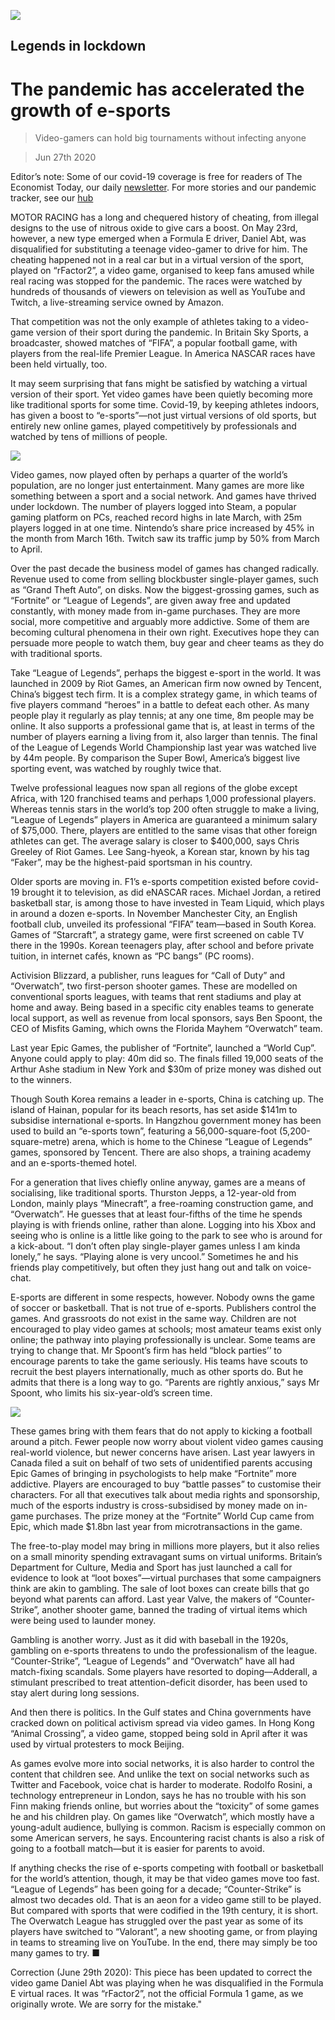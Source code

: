 ![](./images/20200627_IRD001_0.jpg)

## Legends in lockdown

# The pandemic has accelerated the growth of e-sports

> Video-gamers can hold big tournaments without infecting anyone

> Jun 27th 2020

Editor’s note: Some of our covid-19 coverage is free for readers of The Economist Today, our daily [newsletter](https://www.economist.com/https://my.economist.com/user#newsletter). For more stories and our pandemic tracker, see our [hub](https://www.economist.com//news/2020/03/11/the-economists-coverage-of-the-coronavirus)

MOTOR RACING has a long and chequered history of cheating, from illegal designs to the use of nitrous oxide to give cars a boost. On May 23rd, however, a new type emerged when a Formula E driver, Daniel Abt, was disqualified for substituting a teenage video-gamer to drive for him. The cheating happened not in a real car but in a virtual version of the sport, played on “rFactor2”, a video game, organised to keep fans amused while real racing was stopped for the pandemic. The races were watched by hundreds of thousands of viewers on television as well as YouTube and Twitch, a live-streaming service owned by Amazon.

That competition was not the only example of athletes taking to a video-game version of their sport during the pandemic. In Britain Sky Sports, a broadcaster, showed matches of “FIFA”, a popular football game, with players from the real-life Premier League. In America NASCAR races have been held virtually, too.

It may seem surprising that fans might be satisfied by watching a virtual version of their sport. Yet video games have been quietly becoming more like traditional sports for some time. Covid-19, by keeping athletes indoors, has given a boost to “e-sports”—not just virtual versions of old sports, but entirely new online games, played competitively by professionals and watched by tens of millions of people.

![](./images/20200627_IRC179.png)

Video games, now played often by perhaps a quarter of the world’s population, are no longer just entertainment. Many games are more like something between a sport and a social network. And games have thrived under lockdown. The number of players logged into Steam, a popular gaming platform on PCs, reached record highs in late March, with 25m players logged in at one time. Nintendo’s share price increased by 45% in the month from March 16th. Twitch saw its traffic jump by 50% from March to April.

Over the past decade the business model of games has changed radically. Revenue used to come from selling blockbuster single-player games, such as “Grand Theft Auto”, on disks. Now the biggest-grossing games, such as “Fortnite” or “League of Legends”, are given away free and updated constantly, with money made from in-game purchases. They are more social, more competitive and arguably more addictive. Some of them are becoming cultural phenomena in their own right. Executives hope they can persuade more people to watch them, buy gear and cheer teams as they do with traditional sports.

Take “League of Legends”, perhaps the biggest e-sport in the world. It was launched in 2009 by Riot Games, an American firm now owned by Tencent, China’s biggest tech firm. It is a complex strategy game, in which teams of five players command “heroes” in a battle to defeat each other. As many people play it regularly as play tennis; at any one time, 8m people may be online. It also supports a professional game that is, at least in terms of the number of players earning a living from it, also larger than tennis. The final of the League of Legends World Championship last year was watched live by 44m people. By comparison the Super Bowl, America’s biggest live sporting event, was watched by roughly twice that.

Twelve professional leagues now span all regions of the globe except Africa, with 120 franchised teams and perhaps 1,000 professional players. Whereas tennis stars in the world’s top 200 often struggle to make a living, “League of Legends” players in America are guaranteed a minimum salary of $75,000. There, players are entitled to the same visas that other foreign athletes can get. The average salary is closer to $400,000, says Chris Greeley of Riot Games. Lee Sang-hyeok, a Korean star, known by his tag “Faker”, may be the highest-paid sportsman in his country.

Older sports are moving in. F1’s e-sports competition existed before covid-19 brought it to television, as did eNASCAR races. Michael Jordan, a retired basketball star, is among those to have invested in Team Liquid, which plays in around a dozen e-sports. In November Manchester City, an English football club, unveiled its professional “FIFA” team—based in South Korea. Games of “Starcraft”, a strategy game, were first screened on cable TV there in the 1990s. Korean teenagers play, after school and before private tuition, in internet cafés, known as “PC bangs” (PC rooms).

Activision Blizzard, a publisher, runs leagues for “Call of Duty” and “Overwatch”, two first-person shooter games. These are modelled on conventional sports leagues, with teams that rent stadiums and play at home and away. Being based in a specific city enables teams to generate local support, as well as revenue from local sponsors, says Ben Spoont, the CEO of Misfits Gaming, which owns the Florida Mayhem “Overwatch” team.

Last year Epic Games, the publisher of “Fortnite”, launched a “World Cup”. Anyone could apply to play: 40m did so. The finals filled 19,000 seats of the Arthur Ashe stadium in New York and $30m of prize money was dished out to the winners.

Though South Korea remains a leader in e-sports, China is catching up. The island of Hainan, popular for its beach resorts, has set aside $141m to subsidise international e-sports. In Hangzhou government money has been used to build an “e-sports town”, featuring a 56,000-square-foot (5,200-square-metre) arena, which is home to the Chinese “League of Legends” games, sponsored by Tencent. There are also shops, a training academy and an e-sports-themed hotel.



For a generation that lives chiefly online anyway, games are a means of socialising, like traditional sports. Thurston Jepps, a 12-year-old from London, mainly plays “Minecraft”, a free-roaming construction game, and “Overwatch”. He guesses that at least four-fifths of the time he spends playing is with friends online, rather than alone. Logging into his Xbox and seeing who is online is a little like going to the park to see who is around for a kick-about. “I don’t often play single-player games unless I am kinda lonely,” he says. “Playing alone is very uncool.” Sometimes he and his friends play competitively, but often they just hang out and talk on voice-chat.

E-sports are different in some respects, however. Nobody owns the game of soccer or basketball. That is not true of e-sports. Publishers control the games. And grassroots do not exist in the same way. Children are not encouraged to play video games at schools; most amateur teams exist only online; the pathway into playing professionally is unclear. Some teams are trying to change that. Mr Spoont’s firm has held “block parties’’ to encourage parents to take the game seriously. His teams have scouts to recruit the best players internationally, much as other sports do. But he admits that there is a long way to go. “Parents are rightly anxious,” says Mr Spoont, who limits his six-year-old’s screen time.

![](./images/20200627_IRD002_0.jpg)

These games bring with them fears that do not apply to kicking a football around a pitch. Fewer people now worry about violent video games causing real-world violence, but newer concerns have arisen. Last year lawyers in Canada filed a suit on behalf of two sets of unidentified parents accusing Epic Games of bringing in psychologists to help make “Fortnite” more addictive. Players are encouraged to buy “battle passes” to customise their characters. For all that executives talk about media rights and sponsorship, much of the esports industry is cross-subsidised by money made on in-game purchases. The prize money at the “Fortnite” World Cup came from Epic, which made $1.8bn last year from microtransactions in the game.

The free-to-play model may bring in millions more players, but it also relies on a small minority spending extravagant sums on virtual uniforms. Britain’s Department for Culture, Media and Sport has just launched a call for evidence to look at “loot boxes”—virtual purchases that some campaigners think are akin to gambling. The sale of loot boxes can create bills that go beyond what parents can afford. Last year Valve, the makers of “Counter-Strike”, another shooter game, banned the trading of virtual items which were being used to launder money.

Gambling is another worry. Just as it did with baseball in the 1920s, gambling on e-sports threatens to undo the professionalism of the league. “Counter-Strike”, “League of Legends” and “Overwatch” have all had match-fixing scandals. Some players have resorted to doping—Adderall, a stimulant prescribed to treat attention-deficit disorder, has been used to stay alert during long sessions.

And then there is politics. In the Gulf states and China governments have cracked down on political activism spread via video games. In Hong Kong “Animal Crossing”, a video game, stopped being sold in April after it was used by virtual protesters to mock Beijing.

As games evolve more into social networks, it is also harder to control the content that children see. And unlike the text on social networks such as Twitter and Facebook, voice chat is harder to moderate. Rodolfo Rosini, a technology entrepreneur in London, says he has no trouble with his son Finn making friends online, but worries about the “toxicity” of some games he and his children play. On games like “Overwatch”, which mostly have a young-adult audience, bullying is common. Racism is especially common on some American servers, he says. Encountering racist chants is also a risk of going to a football match—but it is easier for parents to avoid.

If anything checks the rise of e-sports competing with football or basketball for the world’s attention, though, it may be that video games move too fast. “League of Legends” has been going for a decade; “Counter-Strike” is almost two decades old. That is an aeon for a video game still to be played. But compared with sports that were codified in the 19th century, it is short. The Overwatch League has struggled over the past year as some of its players have switched to “Valorant”, a new shooting game, or from playing in teams to streaming live on YouTube. In the end, there may simply be too many games to try. ■

Correction (June 29th 2020): This piece has been updated to correct the video game Daniel Abt was playing when he was disqualified in the Formula E virtual races. It was “rFactor2”, not the official Formula 1 game, as we originally wrote. We are sorry for the mistake."